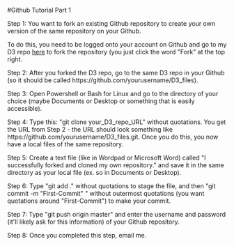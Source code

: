 #Github Tutorial Part 1

<p>Step 1: You want to fork an existing Github repository to create your own version of the same repository on your Github. </p>
<p>To do this, you need to be logged onto your account on Github and go to my D3 repo <a href="https://github.com/jiwpark00/D3_files">here</a> to fork the repository (you just click the word "Fork" at the top right.</p>

<p>Step 2: After you forked the D3 repo, go to the same D3 repo in your Github (so it should be called https://github.com/yourusername/D3_files). </p>

<p>Step 3: Open Powershell or Bash for Linux and go to the directory of your choice (maybe Documents or Desktop or something that is easily accessible).</p>

<p>Step 4: Type this: "git clone your_D3_repo_URL" without quotations. You get the URL from Step 2 - the URL should look something like https://github.com/yourusername/D3_files.git. Once you do this, you now have a local files of the same repository.</p>

<p>Step 5: Create a text file (like in Wordpad or Microsoft Word) called "I successfully forked and cloned my own repository." and save it in the same directory as your local file (ex. so in Documents or Desktop). </p>

<p>Step 6: Type "git add ." without quotations to stage the file, and then "git commit -m "First-Commit" " without outermost quotations (you want quotations around "First-Commit") to make your commit. </p>

<p>Step 7: Type "git push origin master" and enter the username and password (it'll likely ask for this information) of your Github repository. </p>

<p>Step 8: Once you completed this step, email me. </p>

</body>
